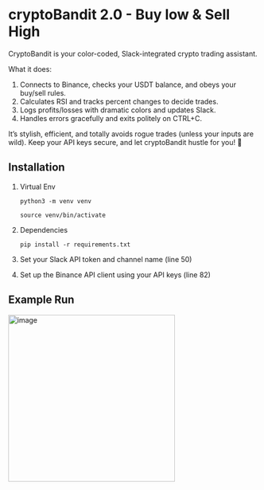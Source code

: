 # cryptoBandit 2.0 - Buy low & Sell High

CryptoBandit is your color-coded, Slack-integrated crypto trading assistant. 

What it does:
1. Connects to Binance, checks your USDT balance, and obeys your buy/sell rules.
2.	Calculates RSI and tracks percent changes to decide trades.
3.	Logs profits/losses with dramatic colors and updates Slack.
4.	Handles errors gracefully and exits politely on CTRL+C.

It’s stylish, efficient, and totally avoids rogue trades (unless your inputs are wild). Keep your API keys secure, and let cryptoBandit hustle for you! 🥷

## Installation

1. Virtual Env

    `python3 -m venv venv`
    
    `source venv/bin/activate`

1. Dependencies

    `pip install -r requirements.txt`

1. Set your Slack API token and channel name (line 50)
1. Set up the Binance API client using your API keys (line 82)

## Example Run

<img width="335" alt="image" src="https://github.com/user-attachments/assets/19ecf258-300c-4187-a073-6a7bff9e562e">


